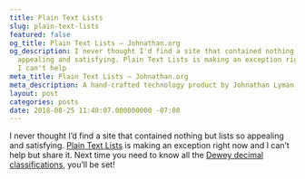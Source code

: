 ```yaml
---
title: Plain Text Lists
slug: plain-text-lists
featured: false
og_title: Plain Text Lists – Johnathan.org
og_description: I never thought I'd find a site that contained nothing but lists so
  appealing and satisfying. Plain Text Lists is making an exception right now and
  I can't help
meta_title: Plain Text Lists – Johnathan.org
meta_description: A hand-crafted technology product by Johnathan Lyman
layout: post
categories: posts
date: 2018-08-25 11:40:07.000000000 -07:00
---
```


I never thought I’d find a site that contained nothing but lists so appealing and satisfying. [Plain Text Lists](https://www.plaintextlist.com/) is making an exception right now and I can’t help but share it. Next time you need to know all the [Dewey decimal classifications](https://www.plaintextlist.com/language/list_of_dewey_decimal_classifications_(third%20summary,%20thousands)/), you’ll be set!

